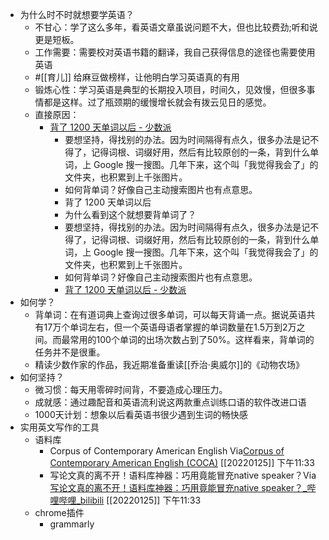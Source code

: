 - 为什么时不时就想要学英语？
    - 不甘心：学了这么多年，看英语文章虽说问题不大，但也比较费劲;听和说更是短板。
    - 工作需要：需要校对英语书籍的翻译，我自己获得信息的途径也需要使用英语
    - #[[育儿]] 给麻豆做榜样，让他明白学习英语真的有用
    - 锻炼心性：学习英语是典型的长期投入项目，时间久，见效慢，但很多事情都是这样。过了瓶颈期的缓慢增长就会有拨云见日的感觉。
    - 直接原因：
        - [ 背了 1200 天单词以后 - 少数派 ](https://sspai.com/post/47612)
            - 要想坚持，得找别的办法。因为时间隔得有点久，很多办法是记不得了，记得词根、词缀好用，然后有比较原创的一条，背到什么单词，上 Google 搜一搜图。几年下来，这个叫「我觉得我会了」的文件夹，也积累到上千张图片。
            - 如何背单词？好像自己主动搜索图片也有点意思。
            - 背了 1200 天单词以后
            - 为什么看到这个就想要背单词了？
            - 要想坚持，得找别的办法。因为时间隔得有点久，很多办法是记不得了，记得词根、词缀好用，然后有比较原创的一条，背到什么单词，上 Google 搜一搜图。几年下来，这个叫「我觉得我会了」的文件夹，也积累到上千张图片。
            - 如何背单词？好像自己主动搜索图片也有点意思。
            - [ 背了 1200 天单词以后 - 少数派 ](https://www.diigo.com/outliner/diigo_items/1032604/12128769/631168910)
- 如何学？
    - 背单词：在有道词典上查询过很多单词，可以每天背诵一点。据说英语共有17万个单词左右，但一个英语母语者掌握的单词数量在1.5万到2万之间。而最常用的100个单词的出场次数占到了50%。这样看来，背单词的任务并不是很重。
    - 精读少数作家的作品，我近期准备重读[[乔治·奥威尔]]的《动物农场》
- 如何坚持？
    - 微习惯：每天用零碎时间背，不要造成心理压力。
    - 成就感：通过趣配音和英语流利说这两款重点训练口语的软件改进口语
    - 1000天计划：想象以后看英语书很少遇到生词的畅快感
- 实用英文写作的工具
    - 语料库
        - Corpus of Contemporary American English Via[Corpus of Contemporary American English (COCA)](https://www.english-corpora.org/coca/) [[20220125]] 下午11:33
        - 写论文真的离不开！语料库神器：巧用竟能冒充native speaker？Via[写论文真的离不开！语料库神器：巧用竟能冒充native speaker？_哔哩哔哩_bilibili](https://www.bilibili.com/video/BV1ur4y1m7Up?-Arouter=story&p=1&share_medium=android&share_plat=android&share_session_id=e291c9bd-1e59-4500-a88e-9d540e82b564&share_source=GENERIC&share_tag=s_i&timestamp=1642344345&unique_k=FP5WAq6) [[20220125]] 下午11:33
    - chrome插件
        - grammarly
